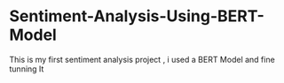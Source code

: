  # Sentiment-Analysis-Using-BERT-Model
This is my first sentiment analysis project , i used a BERT Model and fine tunning It 
   
 
 
        
 
      
     
  
